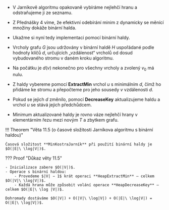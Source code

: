 - V Jarníkově algoritmu opakovaně vybíráme nejlehčí hranu a odstraňujeme ji ze seznamu.
- Z Přednášky 4 víme, že efektivní odebírání minim z dynamicky se měnící množiny dokáže binární halda.
- Ukažme si nyní tedy implementaci pomocí binární haldy.

- Vrcholy grafu $G$ jsou udržovány v binární haldě $H$ uspořádané podle hodnoty klíčů $d$, určujících „vzdálenost“
  vrcholů od dosud vybudovaného stromu v daném kroku algoritmu.
- Na počátku je $d(v)$ nekonečno pro všechny vrcholy a zvolený $v_0$ má nulu.
- Z haldy vybereme pomocí **ExtractMin** vrchol $u$ s minimálním $d$, čímž ho přidáme ke stromu a přepočteme pro jeho
  sousedy $v$
  vzdálenosti $d$.
- Pokud se jejich $d$ změnilo, pomocí **DecreaseKey** aktualizujeme haldu a vrchol $u$ se stává jejich předchůdcem.
- Minimum aktualizované haldy je rovno váze nejlehčí hrany v elementárním řezu mezi novým $T$ a zbytkem grafu.

<a id="theorem-11.5"></a>
!!! Theorem "Věta 11.5 (o časové složitosti Jarníkova algoritmu s binární haldou)"

    Časová složitost **MinKostraJarník** při použití binární haldy je $O(|E|\ \log|V|)$.

??? Proof "Důkaz věty 11.5"

    - Inicializace zabere $O(|V|)$.
    - Operace s binární haldou:
        - Provedeme $|V| − 1$ krát operaci **HeapExtractMin** – celkem $O(|V|\ \log|V|)$.
        - Každá hrana může způsobit volání operace **HeapDecreaseKey** – celkem $O(|E|\ \log |V|)$.

    Dohromady dostáváme $O(|V|) + O(|V|\ \log|V|) + O(|E|\ \log|V|) = O(|E|\ \log|V|)$.


